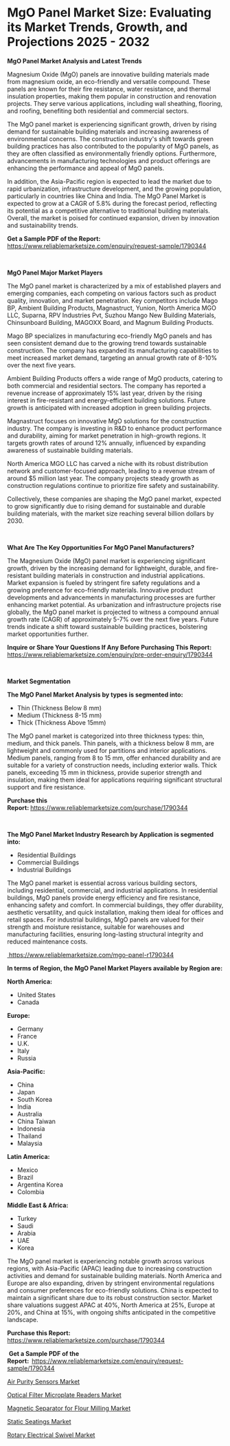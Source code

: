 <p><h1>MgO Panel Market Size: Evaluating its Market Trends, Growth, and Projections 2025 - 2032</h1></p><p><strong>MgO Panel Market Analysis and Latest Trends</strong></p>
<p><p>Magnesium Oxide (MgO) panels are innovative building materials made from magnesium oxide, an eco-friendly and versatile compound. These panels are known for their fire resistance, water resistance, and thermal insulation properties, making them popular in construction and renovation projects. They serve various applications, including wall sheathing, flooring, and roofing, benefiting both residential and commercial sectors.</p><p>The MgO panel market is experiencing significant growth, driven by rising demand for sustainable building materials and increasing awareness of environmental concerns. The construction industry's shift towards green building practices has also contributed to the popularity of MgO panels, as they are often classified as environmentally friendly options. Furthermore, advancements in manufacturing technologies and product offerings are enhancing the performance and appeal of MgO panels.</p><p>In addition, the Asia-Pacific region is expected to lead the market due to rapid urbanization, infrastructure development, and the growing population, particularly in countries like China and India. The MgO Panel Market is expected to grow at a CAGR of 5.8% during the forecast period, reflecting its potential as a competitive alternative to traditional building materials. Overall, the market is poised for continued expansion, driven by innovation and sustainability trends.</p></p>
<p><strong>Get a Sample PDF of the Report:&nbsp;</strong> <a href="https://www.reliablemarketsize.com/enquiry/request-sample/1790344?utm_campaign=2795&utm_medium=2&utm_source=Github&utm_content=ia&utm_term=01042025&utm_id=mgo-panel">https://www.reliablemarketsize.com/enquiry/request-sample/1790344</a></p>
<p>&nbsp;</p>
<p><strong>MgO Panel Major Market Players</strong></p>
<p><p>The MgO panel market is characterized by a mix of established players and emerging companies, each competing on various factors such as product quality, innovation, and market penetration. Key competitors include Mago BP, Ambient Building Products, Magnastruct, Yunion, North America MGO LLC, Suparna, RPV Industries Pvt, Suzhou Mango New Building Materials, Chinsunboard Building, MAGOXX Board, and Magnum Building Products.</p><p>Mago BP specializes in manufacturing eco-friendly MgO panels and has seen consistent demand due to the growing trend towards sustainable construction. The company has expanded its manufacturing capabilities to meet increased market demand, targeting an annual growth rate of 8-10% over the next five years.</p><p>Ambient Building Products offers a wide range of MgO products, catering to both commercial and residential sectors. The company has reported a revenue increase of approximately 15% last year, driven by the rising interest in fire-resistant and energy-efficient building solutions. Future growth is anticipated with increased adoption in green building projects.</p><p>Magnastruct focuses on innovative MgO solutions for the construction industry. The company is investing in R&D to enhance product performance and durability, aiming for market penetration in high-growth regions. It targets growth rates of around 12% annually, influenced by expanding awareness of sustainable building materials.</p><p>North America MGO LLC has carved a niche with its robust distribution network and customer-focused approach, leading to a revenue stream of around $5 million last year. The company projects steady growth as construction regulations continue to prioritize fire safety and sustainability.</p><p>Collectively, these companies are shaping the MgO panel market, expected to grow significantly due to rising demand for sustainable and durable building materials, with the market size reaching several billion dollars by 2030.</p></p>
<p>&nbsp;</p>
<p><strong>What Are The Key Opportunities For MgO Panel Manufacturers?</strong></p>
<p><p>The Magnesium Oxide (MgO) panel market is experiencing significant growth, driven by the increasing demand for lightweight, durable, and fire-resistant building materials in construction and industrial applications. Market expansion is fueled by stringent fire safety regulations and a growing preference for eco-friendly materials. Innovative product developments and advancements in manufacturing processes are further enhancing market potential. As urbanization and infrastructure projects rise globally, the MgO panel market is projected to witness a compound annual growth rate (CAGR) of approximately 5-7% over the next five years. Future trends indicate a shift toward sustainable building practices, bolstering market opportunities further.</p></p>
<p><strong>Inquire or Share Your Questions If Any Before Purchasing This Report:</strong> <a href="https://www.reliablemarketsize.com/enquiry/pre-order-enquiry/1790344?utm_campaign=2795&utm_medium=2&utm_source=Github&utm_content=ia&utm_term=01042025&utm_id=mgo-panel">https://www.reliablemarketsize.com/enquiry/pre-order-enquiry/1790344</a></p>
<p>&nbsp;</p>
<p><strong>Market Segmentation</strong></p>
<p><strong>The MgO Panel Market Analysis by types is segmented into:</strong></p>
<p><ul><li>Thin (Thickness Below 8 mm)</li><li>Medium (Thickness 8-15 mm)</li><li>Thick (Thickness Above 15mm)</li></ul></p>
<p><p>The MgO panel market is categorized into three thickness types: thin, medium, and thick panels. Thin panels, with a thickness below 8 mm, are lightweight and commonly used for partitions and interior applications. Medium panels, ranging from 8 to 15 mm, offer enhanced durability and are suitable for a variety of construction needs, including exterior walls. Thick panels, exceeding 15 mm in thickness, provide superior strength and insulation, making them ideal for applications requiring significant structural support and fire resistance.</p></p>
<p><strong>Purchase this Report:&nbsp;</strong><a href="https://www.reliablemarketsize.com/purchase/1790344?utm_campaign=2795&utm_medium=2&utm_source=Github&utm_content=ia&utm_term=01042025&utm_id=mgo-panel">https://www.reliablemarketsize.com/purchase/1790344</a></p>
<p>&nbsp;</p>
<p><strong>The MgO Panel Market Industry Research by Application is segmented into:</strong></p>
<p><ul><li>Residential Buildings</li><li>Commercial Buildings</li><li>Industrial Buildings</li></ul></p>
<p><p>The MgO panel market is essential across various building sectors, including residential, commercial, and industrial applications. In residential buildings, MgO panels provide energy efficiency and fire resistance, enhancing safety and comfort. In commercial buildings, they offer durability, aesthetic versatility, and quick installation, making them ideal for offices and retail spaces. For industrial buildings, MgO panels are valued for their strength and moisture resistance, suitable for warehouses and manufacturing facilities, ensuring long-lasting structural integrity and reduced maintenance costs.</p></p>
<p><a href="https://www.reliablemarketsize.com/mgo-panel-r1790344?utm_campaign=2795&utm_medium=2&utm_source=Github&utm_content=ia&utm_term=01042025&utm_id=mgo-panel">&nbsp;https://www.reliablemarketsize.com/mgo-panel-r1790344</a></p>
<p><strong>In terms of Region, the MgO Panel Market Players available by Region are:</strong></p>
<p>
    <p> <strong> North America: </strong>
        <ul>
            <li>United States</li>
            <li>Canada</li>
        </ul>
        </p> 
    <p> <strong> Europe: </strong>
        <ul>
            <li>Germany</li>
            <li>France</li>
            <li>U.K.</li>
            <li>Italy</li>
            <li>Russia</li>
        </ul>
        </p> 
    <p> <strong> Asia-Pacific: </strong>
        <ul>
            <li>China</li>
            <li>Japan</li>
            <li>South Korea</li>
            <li>India</li>
            <li>Australia</li>
            <li>China Taiwan</li>
            <li>Indonesia</li>
            <li>Thailand</li>
            <li>Malaysia</li>
        </ul>
        </p> 
    <p> <strong> Latin America: </strong>
        <ul>
            <li>Mexico</li>
            <li>Brazil</li>
            <li>Argentina Korea</li>
            <li>Colombia</li>
        </ul>
        </p> 
    <p> <strong> Middle East & Africa: </strong>
        <ul>
            <li>Turkey</li>
            <li>Saudi</li>
            <li>Arabia</li>
            <li>UAE</li>
            <li>Korea</li>
        </ul>
    </p>
    </p>
<p><p>The MgO panel market is experiencing notable growth across various regions, with Asia-Pacific (APAC) leading due to increasing construction activities and demand for sustainable building materials. North America and Europe are also expanding, driven by stringent environmental regulations and consumer preferences for eco-friendly solutions. China is expected to maintain a significant share due to its robust construction sector. Market share valuations suggest APAC at 40%, North America at 25%, Europe at 20%, and China at 15%, with ongoing shifts anticipated in the competitive landscape.</p></p>
<p><strong>Purchase this Report: </strong><a href="https://www.reliablemarketsize.com/purchase/1790344?utm_campaign=2795&utm_medium=2&utm_source=Github&utm_content=ia&utm_term=01042025&utm_id=mgo-panel">https://www.reliablemarketsize.com/purchase/1790344</a></p>
<p>&nbsp;<strong>Get a Sample PDF of the Report:&nbsp;&nbsp;</strong><a href="https://www.reliablemarketsize.com/enquiry/request-sample/1790344?utm_campaign=2795&utm_medium=2&utm_source=Github&utm_content=ia&utm_term=01042025&utm_id=mgo-panel">https://www.reliablemarketsize.com/enquiry/request-sample/1790344</a></p>
<p><strong></strong></p>
<p><p><a href="https://www.linkedin.com/pulse/air-purity-sensors-market-evolution-global-trends-regional-dynamics-ggj4e?utm_campaign=2795&utm_medium=2&utm_source=Github&utm_content=ia&utm_term=01042025&utm_id=mgo-panel">Air Purity Sensors Market</a></p><p><a href="https://www.linkedin.com/pulse/optical-filter-microplate-readers-market-expected-see-rapid-ogaqe?utm_campaign=2795&utm_medium=2&utm_source=Github&utm_content=ia&utm_term=01042025&utm_id=mgo-panel">Optical Filter Microplate Readers Market</a></p><p><a href="https://www.linkedin.com/pulse/in-depth-analysis-size-magnetic-separator-flour-milling-j3bve?utm_campaign=2795&utm_medium=2&utm_source=Github&utm_content=ia&utm_term=01042025&utm_id=mgo-panel">Magnetic Separator for Flour Milling Market</a></p><p><a href="https://www.linkedin.com/pulse/projected-growth-static-seatings-market-2025-2032-58-cagr-vm2je?utm_campaign=2795&utm_medium=2&utm_source=Github&utm_content=ia&utm_term=01042025&utm_id=mgo-panel">Static Seatings Market</a></p><p><a href="https://www.linkedin.com/pulse/growth-potential-rotary-electrical-swivel-market-trend-1zfie?utm_campaign=2795&utm_medium=2&utm_source=Github&utm_content=ia&utm_term=01042025&utm_id=mgo-panel">Rotary Electrical Swivel Market</a></p></p>